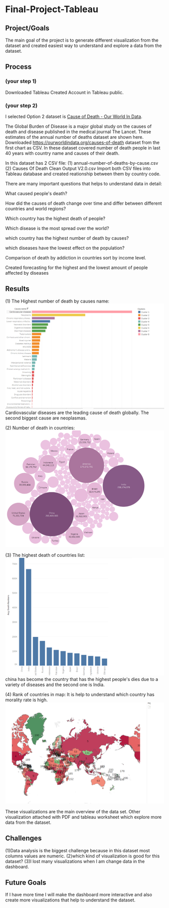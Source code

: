 # Final-Project-Tableau

## Project/Goals
The main goal of the project is to generate different visualization from the dataset and created easiest way to understand and explore a data from the dataset.

## Process
### (your step 1)
Downloaded Tableau
Created Account in Tableau public.

### (your step 2)
I selected Option 2 dataset is [Cause of Death - Our World In Data](https://www.kaggle.com/datasets/ivanchvez/causes-of-death-our-world-in-data?resource=download).

The Global Burden of Disease is a major global study on the causes of death and disease published in the
medical journal The Lancet. These estimates of the annual number of deaths dataset are shown here.
Downloaded https://ourworldindata.org/causes-of-death dataset from the first chart as CSV.
In these dataset covered number of death people in last 40 years with country name and causes of their death.

In this dataset has 2 CSV file: 
(1) annual-number-of-deaths-by-cause.csv
(2) Causes Of Death Clean Output V2.0.csv
Import both CSV files into Tableau database and created reationship between them by country code.

There are many important questions that helps to understand data in detail:

What caused people's death? 

How did the causes of death change over time and differ between different countries and world regions? 

Which country has the highest death of people?

Which disease is the most spread over the world?

which country has the highest number of death by causes?

which diseases have the lowest effect on the population?

Comparison of death by addiction in countries sort by income level.

Created forecasting for the highest and the lowest amount of people affected by diseases

## Results
(1) The Highest number of death by causes name:
    ![alt desc](img/1.png)
Cardiovascular diseases are the leading cause of death globally. The second biggest cause are neoplasmas.

(2) Number of death in countries:
    ![alt desc](img/2.png)

(3) The highest death of countries list:
     ![alt desc](img/3.png)
china has become the country that has the highest people's dies due to a variety of diseases and the second one is India.

(4) Rank of countries in map:
 It is help to understand which country has morality rate is high.
    ![alt desc](img/4.png)


These visualizations are the main overview of the data set.
Other visualization attached with PDF and tableau worksheet which explore more data from the dataset.


## Challenges 
(1)Data analysis is the biggest challenge because in this dataset most columns values are numeric.
(2)which kind of visualization is good for this dataset?
(3)I lost many visualizations when I am change data in the dashboard.
## Future Goals
If I have more time I will make the dashboard more interactive and also create more visualizations that help to understand the dataset.
